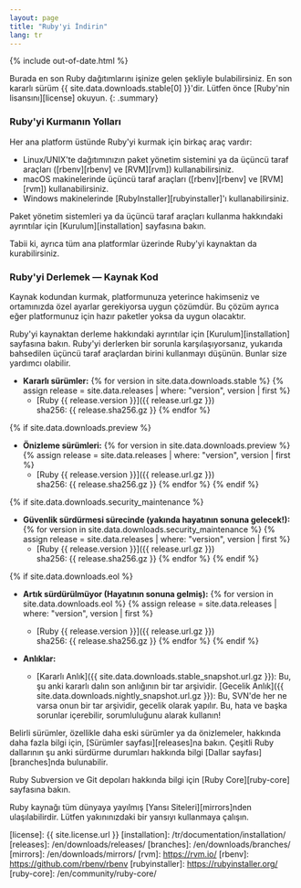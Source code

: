```yaml
---
layout: page
title: "Ruby'yi İndirin"
lang: tr
---
```


{% include out-of-date.html %}

Burada en son Ruby dağıtımlarını işinize gelen şekliyle bulabilirsiniz.
En son kararlı sürüm {{ site.data.downloads.stable[0] }}'dir.
Lütfen önce [Ruby'nin lisansını][license] okuyun.
{: .summary}

### Ruby'yi Kurmanın Yolları

Her ana platform üstünde Ruby'yi kurmak için birkaç araç vardır:

* Linux/UNIX'te dağıtımınızın paket yönetim sistemini ya da
  üçüncü taraf araçları ([rbenv][rbenv] ve [RVM][rvm]) kullanabilirsiniz.
* macOS makinelerinde üçüncü taraf araçları ([rbenv][rbenv] ve [RVM][rvm]) kullanabilirsiniz.
* Windows makinelerinde [RubyInstaller][rubyinstaller]'ı kullanabilirsiniz.

Paket yönetim sistemleri ya da üçüncü taraf araçları kullanma hakkındaki
ayrıntılar için [Kurulum][installation] sayfasına bakın.

Tabii ki, ayrıca tüm ana platformlar üzerinde Ruby'yi kaynaktan da kurabilirsiniz.

### Ruby'yi Derlemek — Kaynak Kod

Kaynak kodundan kurmak, platformunuza yeterince hakimseniz ve
ortamınızda özel ayarlar gerekiyorsa uygun çözümdür. Bu çözüm ayrıca
eğer platformunuz için hazır paketler yoksa da uygun olacaktır.

Ruby'yi kaynaktan derleme hakkındaki ayrıntılar için [Kurulum][installation]
sayfasına bakın. Ruby'yi derlerken bir sorunla karşılaşıyorsanız,
yukarıda bahsedilen üçüncü taraf araçlardan birini kullanmayı düşünün.
Bunlar size yardımcı olabilir.

* **Kararlı sürümler:**
  {% for version in site.data.downloads.stable %}
  {% assign release = site.data.releases | where: "version", version | first %}
  * [Ruby {{ release.version }}]({{ release.url.gz }})<br>
    sha256: {{ release.sha256.gz }}
  {% endfor %}

{% if site.data.downloads.preview %}
* **Önizleme sürümleri:**
  {% for version in site.data.downloads.preview %}
  {% assign release = site.data.releases | where: "version", version | first %}
  * [Ruby {{ release.version }}]({{ release.url.gz }})<br>
    sha256: {{ release.sha256.gz }}
  {% endfor %}
{% endif %}

{% if site.data.downloads.security_maintenance %}
* **Güvenlik sürdürmesi sürecinde (yakında hayatının sonuna gelecek!):**
  {% for version in site.data.downloads.security_maintenance %}
  {% assign release = site.data.releases | where: "version", version | first %}
  * [Ruby {{ release.version }}]({{ release.url.gz }})<br>
    sha256: {{ release.sha256.gz }}
  {% endfor %}
{% endif %}

{% if site.data.downloads.eol %}
* **Artık sürdürülmüyor (Hayatının sonuna gelmiş):**
  {% for version in site.data.downloads.eol %}
  {% assign release = site.data.releases | where: "version", version | first %}
  * [Ruby {{ release.version }}]({{ release.url.gz }})<br>
    sha256: {{ release.sha256.gz }}
  {% endfor %}
{% endif %}

* **Anlıklar:**
  * [Kararlı Anlık]({{ site.data.downloads.stable_snapshot.url.gz }}):
    Bu, şu anki kararlı dalın son anlığının bir tar arşividir.
    [Gecelik Anlık]({{ site.data.downloads.nightly_snapshot.url.gz }}):
    Bu, SVN'de her ne varsa onun bir tar arşividir, gecelik olarak yapılır.
    Bu, hata ve başka sorunlar içerebilir, sorumluluğunu alarak kullanın!

Belirli sürümler, özellikle daha eski sürümler ya da önizlemeler,
hakkında daha fazla bilgi için, [Sürümler sayfası][releases]na bakın.
Çeşitli Ruby dallarının şu anki sürdürme durumları hakkında bilgi
[Dallar sayfası][branches]nda bulunabilir.

Ruby Subversion ve Git depoları hakkında bilgi için [Ruby
Core][ruby-core] sayfasına bakın.

Ruby kaynağı tüm dünyaya yayılmış [Yansı Siteleri][mirrors]nden
ulaşılabilirdir.
Lütfen yakınınızdaki bir yansıyı kullanmaya çalışın.



[license]: {{ site.license.url }}
[installation]: /tr/documentation/installation/
[releases]: /en/downloads/releases/
[branches]: /en/downloads/branches/
[mirrors]: /en/downloads/mirrors/
[rvm]: https://rvm.io/
[rbenv]: https://github.com/rbenv/rbenv
[rubyinstaller]: https://rubyinstaller.org/
[ruby-core]: /en/community/ruby-core/
